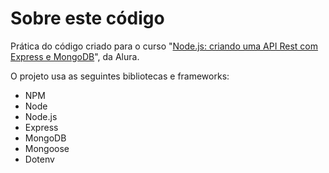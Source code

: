 # Sobre este código

Prática do código criado para o curso "[Node.js: criando uma API Rest com Express e MongoDB](https://cursos.alura.com.br/course/node-js-api-rest-express-mongodb)", da Alura.

O projeto usa as seguintes bibliotecas e frameworks:
- NPM
- Node
- Node.js
- Express
- MongoDB
- Mongoose
- Dotenv